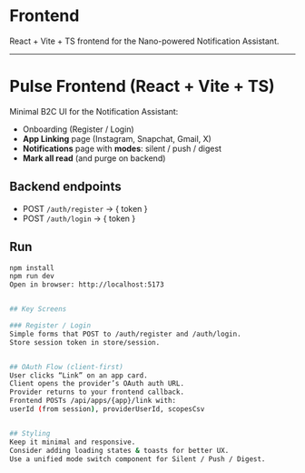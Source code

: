 # Frontend

React + Vite + TS frontend for the Nano-powered Notification Assistant.


---


# Pulse Frontend (React + Vite + TS)

Minimal B2C UI for the Notification Assistant:
- Onboarding (Register / Login)
- **App Linking** page (Instagram, Snapchat, Gmail, X)
- **Notifications** page with **modes**: silent / push / digest
- **Mark all read** (and purge on backend)


## Backend endpoints
- POST `/auth/register` → { token }
- POST `/auth/login` → { token }

## Run
```bash
npm install
npm run dev
Open in browser: http://localhost:5173


## Key Screens

### Register / Login
Simple forms that POST to /auth/register and /auth/login.
Store session token in store/session.


## OAuth Flow (client-first)
User clicks “Link” on an app card.
Client opens the provider’s OAuth auth URL.
Provider returns to your frontend callback.
Frontend POSTs /api/apps/{app}/link with:
userId (from session), providerUserId, scopesCsv


## Styling
Keep it minimal and responsive.
Consider adding loading states & toasts for better UX.
Use a unified mode switch component for Silent / Push / Digest.
